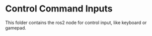 # Control Command Inputs

This folder contains the ros2 node for control input, like keyboard or gamepad.
